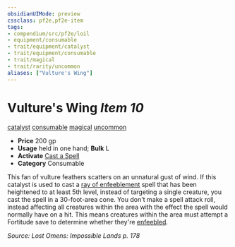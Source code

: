 ```yaml
---
obsidianUIMode: preview
cssclass: pf2e,pf2e-item
tags:
- compendium/src/pf2e/loil
- equipment/consumable
- trait/equipment/catalyst
- trait/equipment/consumable
- trait/magical
- trait/rarity/uncommon
aliases: ["Vulture's Wing"]
---
```

# Vulture's Wing *Item 10*  
[catalyst](catalyst-som.md)  [consumable](consumable.md)  [magical](magical.md)  [uncommon](uncommon.md)  

- **Price** 200 gp
- **Usage** held in one hand; **Bulk** L
- **Activate** [Cast a Spell](cast-a-spell.md)
- **Category** Consumable

This fan of vulture feathers scatters on an unnatural gust of wind. If this catalyst is used to cast a [ray of enfeeblement](../../spells/ray-of-enfeeblement.md) spell that has been heightened to at least 5th level, instead of targeting a single creature, you cast the spell in a 30-foot-area cone. You don't make a spell attack roll, instead affecting all creatures within the area with the effect the spell would normally have on a hit. This means creatures within the area must attempt a Fortitude save to determine whether they're [enfeebled](conditions.md#Enfeebled).

*Source: Lost Omens: Impossible Lands p. 178*